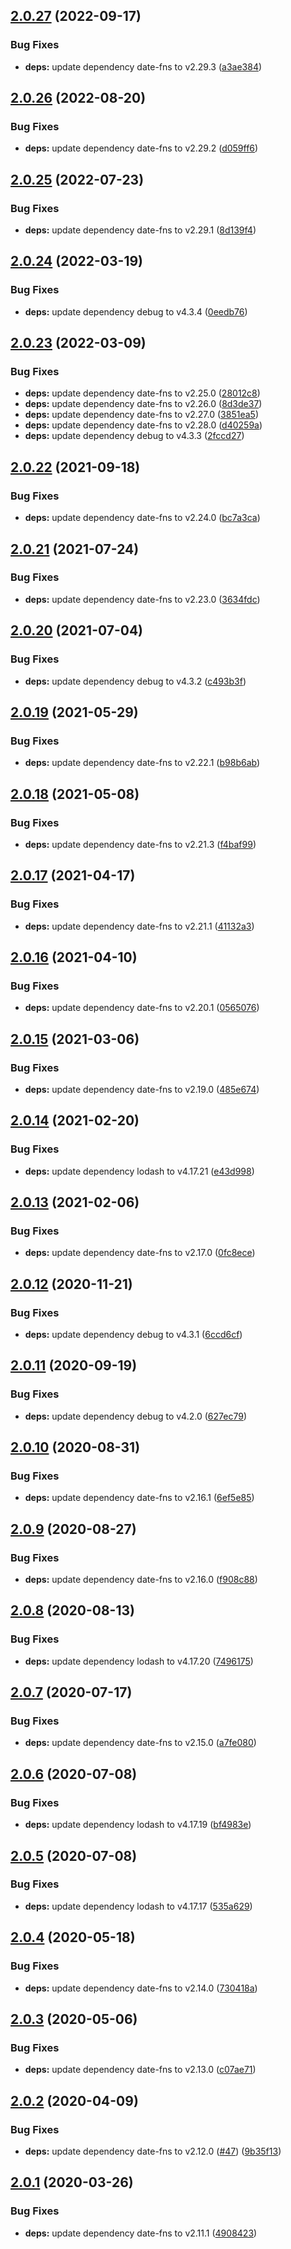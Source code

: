 ## [2.0.27](https://github.com/aquariuslt/nest-rabbitmq-appender/compare/v2.0.26...v2.0.27) (2022-09-17)


### Bug Fixes

* **deps:** update dependency date-fns to v2.29.3 ([a3ae384](https://github.com/aquariuslt/nest-rabbitmq-appender/commit/a3ae3848a3993991401875953d12d33ecc8f0183))

## [2.0.26](https://github.com/aquariuslt/nest-rabbitmq-appender/compare/v2.0.25...v2.0.26) (2022-08-20)


### Bug Fixes

* **deps:** update dependency date-fns to v2.29.2 ([d059ff6](https://github.com/aquariuslt/nest-rabbitmq-appender/commit/d059ff6161b8b9c7730dda7d57135f6d8ce381df))

## [2.0.25](https://github.com/aquariuslt/nest-rabbitmq-appender/compare/v2.0.24...v2.0.25) (2022-07-23)


### Bug Fixes

* **deps:** update dependency date-fns to v2.29.1 ([8d139f4](https://github.com/aquariuslt/nest-rabbitmq-appender/commit/8d139f4b751cedab71e9d8a1e3b1fa1c266b0e42))

## [2.0.24](https://github.com/aquariuslt/nest-rabbitmq-appender/compare/v2.0.23...v2.0.24) (2022-03-19)


### Bug Fixes

* **deps:** update dependency debug to v4.3.4 ([0eedb76](https://github.com/aquariuslt/nest-rabbitmq-appender/commit/0eedb76db8c75b2fb4a21329a1de230f1b407fa4))

## [2.0.23](https://github.com/aquariuslt/nest-rabbitmq-appender/compare/v2.0.22...v2.0.23) (2022-03-09)


### Bug Fixes

* **deps:** update dependency date-fns to v2.25.0 ([28012c8](https://github.com/aquariuslt/nest-rabbitmq-appender/commit/28012c85f62feb8a3d1ee07009f5353d2a15417f))
* **deps:** update dependency date-fns to v2.26.0 ([8d3de37](https://github.com/aquariuslt/nest-rabbitmq-appender/commit/8d3de37c3a8f9109dd5785de55a139f9add58acd))
* **deps:** update dependency date-fns to v2.27.0 ([3851ea5](https://github.com/aquariuslt/nest-rabbitmq-appender/commit/3851ea5f9de268f8da69f4756b63bd5f1aaab8c6))
* **deps:** update dependency date-fns to v2.28.0 ([d40259a](https://github.com/aquariuslt/nest-rabbitmq-appender/commit/d40259a1f1dbe24973d8ad50404ee67bbb32e258))
* **deps:** update dependency debug to v4.3.3 ([2fccd27](https://github.com/aquariuslt/nest-rabbitmq-appender/commit/2fccd2753790ffdb7e7d8dc117c5a7d31e3edb37))

## [2.0.22](https://github.com/aquariuslt/nest-rabbitmq-appender/compare/v2.0.21...v2.0.22) (2021-09-18)


### Bug Fixes

* **deps:** update dependency date-fns to v2.24.0 ([bc7a3ca](https://github.com/aquariuslt/nest-rabbitmq-appender/commit/bc7a3ca18de81718bf46256ea8ecef8187b6cc02))

## [2.0.21](https://github.com/aquariuslt/nest-rabbitmq-appender/compare/v2.0.20...v2.0.21) (2021-07-24)


### Bug Fixes

* **deps:** update dependency date-fns to v2.23.0 ([3634fdc](https://github.com/aquariuslt/nest-rabbitmq-appender/commit/3634fdcb3455852b965c9815b32a9568317f6bbd))

## [2.0.20](https://github.com/aquariuslt/nest-rabbitmq-appender/compare/v2.0.19...v2.0.20) (2021-07-04)


### Bug Fixes

* **deps:** update dependency debug to v4.3.2 ([c493b3f](https://github.com/aquariuslt/nest-rabbitmq-appender/commit/c493b3fff3513a9b45bae23e93ae9ca7931d21f5))

## [2.0.19](https://github.com/aquariuslt/nest-rabbitmq-appender/compare/v2.0.18...v2.0.19) (2021-05-29)


### Bug Fixes

* **deps:** update dependency date-fns to v2.22.1 ([b98b6ab](https://github.com/aquariuslt/nest-rabbitmq-appender/commit/b98b6abdb95f422b624f129518cf5c51b435a849))

## [2.0.18](https://github.com/aquariuslt/nest-rabbitmq-appender/compare/v2.0.17...v2.0.18) (2021-05-08)


### Bug Fixes

* **deps:** update dependency date-fns to v2.21.3 ([f4baf99](https://github.com/aquariuslt/nest-rabbitmq-appender/commit/f4baf99cc0360bfbd7ac18fafd876388f66e8280))

## [2.0.17](https://github.com/aquariuslt/nest-rabbitmq-appender/compare/v2.0.16...v2.0.17) (2021-04-17)


### Bug Fixes

* **deps:** update dependency date-fns to v2.21.1 ([41132a3](https://github.com/aquariuslt/nest-rabbitmq-appender/commit/41132a3a920c702ab2d7b46f04561c2a63482078))

## [2.0.16](https://github.com/aquariuslt/nest-rabbitmq-appender/compare/v2.0.15...v2.0.16) (2021-04-10)


### Bug Fixes

* **deps:** update dependency date-fns to v2.20.1 ([0565076](https://github.com/aquariuslt/nest-rabbitmq-appender/commit/0565076cb750465bd2204d29d509284376e8315b))

## [2.0.15](https://github.com/aquariuslt/nest-rabbitmq-appender/compare/v2.0.14...v2.0.15) (2021-03-06)


### Bug Fixes

* **deps:** update dependency date-fns to v2.19.0 ([485e674](https://github.com/aquariuslt/nest-rabbitmq-appender/commit/485e674bab90efa43a50c34545fb76598fd05041))

## [2.0.14](https://github.com/aquariuslt/nest-rabbitmq-appender/compare/v2.0.13...v2.0.14) (2021-02-20)


### Bug Fixes

* **deps:** update dependency lodash to v4.17.21 ([e43d998](https://github.com/aquariuslt/nest-rabbitmq-appender/commit/e43d998de7f06782a2ee55010954aab4045ed9b0))

## [2.0.13](https://github.com/aquariuslt/nest-rabbitmq-appender/compare/v2.0.12...v2.0.13) (2021-02-06)


### Bug Fixes

* **deps:** update dependency date-fns to v2.17.0 ([0fc8ece](https://github.com/aquariuslt/nest-rabbitmq-appender/commit/0fc8ece166439e882a8f094325ef8c03a9e35a6e))

## [2.0.12](https://github.com/aquariuslt/nest-rabbitmq-appender/compare/v2.0.11...v2.0.12) (2020-11-21)


### Bug Fixes

* **deps:** update dependency debug to v4.3.1 ([6ccd6cf](https://github.com/aquariuslt/nest-rabbitmq-appender/commit/6ccd6cf12ca2bd9348b74f1e3f4a597c1b88cc7a))

## [2.0.11](https://github.com/aquariuslt/nest-rabbitmq-appender/compare/v2.0.10...v2.0.11) (2020-09-19)


### Bug Fixes

* **deps:** update dependency debug to v4.2.0 ([627ec79](https://github.com/aquariuslt/nest-rabbitmq-appender/commit/627ec795bb7835f5d3df3b528e967ca3dcab9729))

## [2.0.10](https://github.com/aquariuslt/nest-rabbitmq-appender/compare/v2.0.9...v2.0.10) (2020-08-31)


### Bug Fixes

* **deps:** update dependency date-fns to v2.16.1 ([6ef5e85](https://github.com/aquariuslt/nest-rabbitmq-appender/commit/6ef5e85fc653b7bc7a3cbb652fa4414c114e93a8))

## [2.0.9](https://github.com/aquariuslt/nest-rabbitmq-appender/compare/v2.0.8...v2.0.9) (2020-08-27)


### Bug Fixes

* **deps:** update dependency date-fns to v2.16.0 ([f908c88](https://github.com/aquariuslt/nest-rabbitmq-appender/commit/f908c88a6ab6c5ed4f663aa9e90a74f58c34e6e1))

## [2.0.8](https://github.com/aquariuslt/nest-rabbitmq-appender/compare/v2.0.7...v2.0.8) (2020-08-13)


### Bug Fixes

* **deps:** update dependency lodash to v4.17.20 ([7496175](https://github.com/aquariuslt/nest-rabbitmq-appender/commit/7496175cc86c645473ff502d6fda83fe236930d1))

## [2.0.7](https://github.com/aquariuslt/nest-rabbitmq-appender/compare/v2.0.6...v2.0.7) (2020-07-17)


### Bug Fixes

* **deps:** update dependency date-fns to v2.15.0 ([a7fe080](https://github.com/aquariuslt/nest-rabbitmq-appender/commit/a7fe080e98c08235f329172dfbaaeb6c8763335d))

## [2.0.6](https://github.com/aquariuslt/nest-rabbitmq-appender/compare/v2.0.5...v2.0.6) (2020-07-08)


### Bug Fixes

* **deps:** update dependency lodash to v4.17.19 ([bf4983e](https://github.com/aquariuslt/nest-rabbitmq-appender/commit/bf4983e7d90475c1069f666d135ddb2c790fad4b))

## [2.0.5](https://github.com/aquariuslt/nest-rabbitmq-appender/compare/v2.0.4...v2.0.5) (2020-07-08)


### Bug Fixes

* **deps:** update dependency lodash to v4.17.17 ([535a629](https://github.com/aquariuslt/nest-rabbitmq-appender/commit/535a629f0ea06afaa0ce294f214ee780a2f00d7f))

## [2.0.4](https://github.com/aquariuslt/nest-rabbitmq-appender/compare/v2.0.3...v2.0.4) (2020-05-18)


### Bug Fixes

* **deps:** update dependency date-fns to v2.14.0 ([730418a](https://github.com/aquariuslt/nest-rabbitmq-appender/commit/730418ad381b4bb250850bc751fc1c80aa509648))

## [2.0.3](https://github.com/aquariuslt/nest-rabbitmq-appender/compare/v2.0.2...v2.0.3) (2020-05-06)


### Bug Fixes

* **deps:** update dependency date-fns to v2.13.0 ([c07ae71](https://github.com/aquariuslt/nest-rabbitmq-appender/commit/c07ae71ae74337a3e6d12db1e660f62cb0ab61ec))

## [2.0.2](https://github.com/aquariuslt/nest-rabbitmq-appender/compare/v2.0.1...v2.0.2) (2020-04-09)


### Bug Fixes

* **deps:** update dependency date-fns to v2.12.0 ([#47](https://github.com/aquariuslt/nest-rabbitmq-appender/issues/47)) ([9b35f13](https://github.com/aquariuslt/nest-rabbitmq-appender/commit/9b35f13db8545b3920c4e6ec97578adc54f6179e))

## [2.0.1](https://github.com/aquariuslt/nest-rabbitmq-appender/compare/v2.0.0...v2.0.1) (2020-03-26)


### Bug Fixes

* **deps:** update dependency date-fns to v2.11.1 ([4908423](https://github.com/aquariuslt/nest-rabbitmq-appender/commit/4908423abd1d6466855000f44a3e643235383111))
